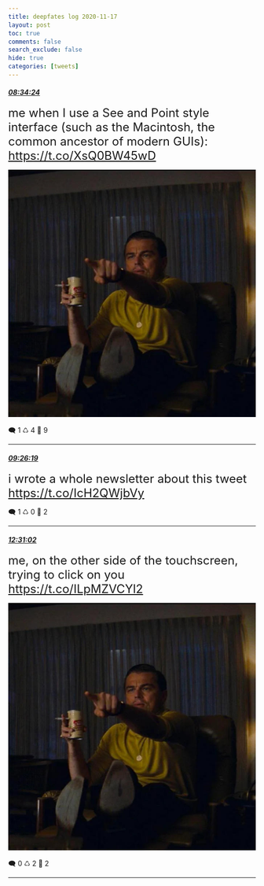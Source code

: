 ```yaml
---
title: deepfates log 2020-11-17
layout: post
toc: true
comments: false
search_exclude: false
hide: true
categories: [tweets]
---
```



#### <a href = "https://twitter.com/deepfates/status/1328723166659825664">*08:34:24*</a>

<font size="5">me when I use a See and Point style interface (such as the Macintosh, the common ancestor of modern GUIs):  https://t.co/XsQ0BW45wD</font>

![image from twitter](/images/from_twitter/EnCSetEW8AIZyfG.jpg)


🗨️ 1 ♺ 4 🤍  9   

---
    
#### <a href = "https://twitter.com/deepfates/status/1328736233623842818">*09:26:19*</a>

<font size="5">i wrote a whole newsletter about this tweet  https://t.co/IcH2QWjbVy</font>



🗨️ 1 ♺ 0 🤍  2   

---
    
#### <a href = "https://twitter.com/deepfates/status/1328782717194964992">*12:31:02*</a>

<font size="5">me, on the other side of the touchscreen, trying to click on you  https://t.co/ILpMZVCYl2</font>

![image from twitter](/images/from_twitter/EnDI1umVoAAuFkW.jpg)


🗨️ 0 ♺ 2 🤍  2   

---
    
            


